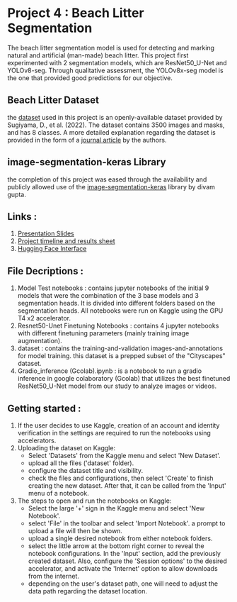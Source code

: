 # Project 4 : Beach Litter Segmentation
The beach litter segmentation model is used for detecting and marking natural and artificial (man-made) beach litter. This project first experimented with 2 segmentation models, which are ResNet50_U-Net and YOLOv8-seg. Through qualitative assessment, the YOLOv8x-seg model is the one that provided good predictions for our objective.

## Beach Litter Dataset
the [dataset](https://www.seanoe.org/data/00743/85472/) used in this project is an openly-available dataset provided by Sugiyama, D., et al. (2022). The dataset contains 3500 images and masks, and has 8 classes. A more detailed explanation regarding the dataset is provided in the form of a [journal article](https://www.sciencedirect.com/science/article/pii/S2352340922002839) by the authors.

## image-segmentation-keras Library
the completion of this project was eased through the availability and publicly allowed use of the [image-segmentation-keras](https://github.com/divamgupta/image-segmentation-keras) library by divam gupta.

## Links :
1. [Presentation Slides](https://www.canva.com/design/DAGMnc-UYDY/rh_0MRh2Wvog_BYK2Fgc5w/edit)
2. [Project timeline and results sheet](https://docs.google.com/spreadsheets/d/19r60rSKzbD9wwQJAUAhbfaILK345ghxz2j73iuzR9q8/edit?usp=sharing)
3. [Hugging Face Interface](https://huggingface.co/spaces/eurekalabdawara/computervision-keras-segmentation)

## File Decriptions :
1. Model Test notebooks : contains jupyter notebooks of the initial 9 models that were the combination of the 3 base models and 3 segmentation heads. It is divided into different folders based on the segmentation heads. All notebooks were run on Kaggle using the GPU T4 x2 accelerator.
2. Resnet50-Unet Finetuning Notebooks : contains 4 jupyter notebooks with different finetuning parameters (mainly training image augmentation).
3. dataset : contains the training-and-validation images-and-annotations for model training. this dataset is a prepped subset of the "Cityscapes" dataset.
4. Gradio_inference (Gcolab).ipynb : is a notebook to run a gradio inference in google colaboratory (Gcolab) that utilizes the best finetuned ResNet50_U-Net model from our study to analyze images or videos.

## Getting started : 
1. If the user decides to use Kaggle, creation of an account and identity verification in the settings are required to run the notebooks using accelerators. 
2. Uploading the dataset on Kaggle:
    - Select 'Datasets' from the Kaggle menu and select 'New Dataset'.
    - upload all the files ('dataset' folder).
    - configure the dataset title and visibility.
    - check the files and configurations, then select 'Create' to finish creating the new dataset. After that, it can be called from the 'Input' menu of a notebook.
3. The steps to open and run the notebooks on Kaggle:
    - Select the large '+' sign in the Kaggle menu and select 'New Notebook'.
    - select 'File' in the toolbar and select 'Import Notebook'. a prompt to upload a file will then be shown.
    - upload a single desired notebook from either notebook folders.
    - select the little arrow at the bottom right corner to reveal the notebook configurations. In the 'Input' section, add the previously created dataset. Also, configure the 'Session options' to the desired accelerator, and activate the 'Internet' option to allow downloads from the internet.
    - depending on the user's dataset path, one will need to adjust the data path regarding the dataset location.
